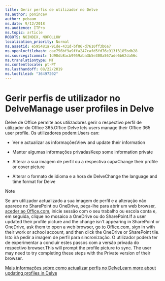 ```yaml
---
title: Gerir perfis de utilizador no Delve
ms.author: ponincev
author: pebaum
ms.date: 9/12/2018
ms.audience: ITPro
ms.topic: article
ROBOTS: NOINDEX, NOFOLLOW
localization_priority: Normal
ms.assetid: e595481a-91de-431d-bf86-d7610ff3b6a7
ms.openlocfilehash: cae756bf9a9ffa247cafd5fd76e913f3185bdb28
ms.sourcegitcommit: 1d98db8acb9959aba3b5e308a567ade6b62da56c
ms.translationtype: MT
ms.contentlocale: pt-PT
ms.lasthandoff: 08/22/2019
ms.locfileid: "36497202"
---
```

# <a name="manage-user-profiles-in-delve"></a><span data-ttu-id="5aa06-102">Gerir perfis de utilizador no Delve</span><span class="sxs-lookup"><span data-stu-id="5aa06-102">Manage user profiles in Delve</span></span>

<span data-ttu-id="5aa06-103">Delve de Office permite aos utilizadores gerir o respectivo perfil de utilizador do Office 365.</span><span class="sxs-lookup"><span data-stu-id="5aa06-103">Office Delve lets users manage their Office 365 user profile.</span></span> <span data-ttu-id="5aa06-104">Os utilizadores podem:</span><span class="sxs-lookup"><span data-stu-id="5aa06-104">Users can:</span></span>
  
- <span data-ttu-id="5aa06-105">Ver e actualizar as informações</span><span class="sxs-lookup"><span data-stu-id="5aa06-105">View and update their information</span></span>
    
- <span data-ttu-id="5aa06-106">Manter algumas informações privadas</span><span class="sxs-lookup"><span data-stu-id="5aa06-106">Keep some information private</span></span>
    
- <span data-ttu-id="5aa06-107">Alterar a sua imagem de perfil ou a respectiva capa</span><span class="sxs-lookup"><span data-stu-id="5aa06-107">Change their profile or cover picture</span></span>
    
- <span data-ttu-id="5aa06-108">Alterar o formato de idioma e a hora de Delve</span><span class="sxs-lookup"><span data-stu-id="5aa06-108">Change the language and time format for Delve</span></span>
    
> [!NOTE]
> <span data-ttu-id="5aa06-109">Se um utilizador actualizado a sua imagem de perfil e a alteração não aparece no SharePoint ou OneDrive, peça-lhe para abrir um web browser, [aceder ao Office.com](https://www.office.com), inicie sessão com o seu trabalho ou escola conta e, em seguida, clique no mosaico a OneDrive ou do SharePoint.</span><span class="sxs-lookup"><span data-stu-id="5aa06-109">If a user updated their profile picture and the change isn't appearing in SharePoint or OneDrive, ask them to open a web browser, [go to Office.com](https://www.office.com), sign in with their work or school account, and then click the OneDrive or SharePoint tile.</span></span> <span data-ttu-id="5aa06-110">Isto irá pedir a imagem de perfil para sincronização. O utilizador poderá ter de experimentar a concluir estes passos com a versão privada do respectivo browser.</span><span class="sxs-lookup"><span data-stu-id="5aa06-110">This will prompt the profile picture to sync. The user may need to try completing these steps with the Private version of their browser.</span></span> 
  
[<span data-ttu-id="5aa06-111">Mais informações sobre como actualizar perfis no Delve</span><span class="sxs-lookup"><span data-stu-id="5aa06-111">Learn more about updating profiles in Delve</span></span>](https://go.microsoft.com/fwlink/?linkid=735070)
  

